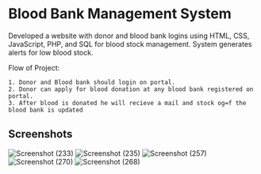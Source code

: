 
# Blood Bank Management System

Developed a website with donor and blood bank logins using HTML, CSS, JavaScript, PHP, and SQL for blood stock management. System generates alerts for low blood stock.

Flow of Project:

```shell
1. Donor and Blood bank should login on portal.
2. Donor can apply for blood donation at any blood bank registered on portal.
3. After blood is donated he will recieve a mail and stock og=f the blood bank is updated
```


## Screenshots
![Screenshot (233)](https://user-images.githubusercontent.com/102033829/235899287-eae7c6a1-b7ff-4c43-9b89-09f30cf029c5.png)
![Screenshot (235)](https://user-images.githubusercontent.com/102033829/235899336-1b70de72-fead-4926-8db3-b616056e97d8.png)
![Screenshot (257)](https://user-images.githubusercontent.com/102033829/235899430-ae7b2eb6-d6ed-4c0e-9c37-a76c389f40c3.png)
![Screenshot (270)](https://user-images.githubusercontent.com/102033829/235899507-58cfdc3e-714f-4148-8fc9-bb493d63ebf8.png)
![Screenshot (268)](https://user-images.githubusercontent.com/102033829/235899586-1dfd8be7-efd2-41de-a3c0-fcd69ac16c42.png)






